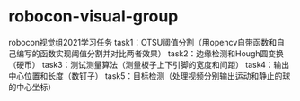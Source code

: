 #  robocon-visual-group

robocon视觉组2021学习任务
    task1：OTSU阈值分割（用opencv自带函数和自己编写的函数实现阈值分割并对比两者效果）
    task2：边缘检测和Hough圆变换（硬币）
    task3：测试测量算法（测量板子上下引脚的宽度和间距）
    task4：输出中心位置和长度（数钉子）
    task5：目标检测（处理视频分别输出运动和静止的球的中心坐标）
